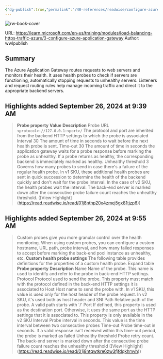 ```yaml
---
{"dg-publish":true,"permalink":"/40-references/readwise/configure-azure-application-gateway-training/","tags":["rw/articles"]}
---
```


![rw-book-cover](https://learn.microsoft.com/en-us/media/open-graph-image.png)
  
URL: https://learn.microsoft.com/en-us/training/modules/load-balancing-https-traffic-azure/3-configure-azure-application-gateway
Author: wwlpublish

## Summary

The Azure Application Gateway routes requests to web servers and monitors their health. It uses health probes to check if servers are functioning, automatically stopping requests to unhealthy servers. Listeners and request routing rules help manage incoming traffic and direct it to the appropriate backend servers.

## Highlights added September 26, 2024 at 9:39 AM
>**Probe property** **Value** **Description** Probe URL `<protocol>://127.0.0.1:<port>/` The protocol and port are inherited from the backend HTTP settings to which the probe is associated Interval 30 The amount of time in seconds to wait before the next health probe is sent. Time-out 30 The amount of time in seconds the application gateway waits for a probe response before marking the probe as unhealthy. If a probe returns as healthy, the corresponding backend is immediately marked as healthy. Unhealthy threshold 3 Governs how many probes to send in case there's a failure of the regular health probe. In v1 SKU, these additional health probes are sent in quick succession to determine the health of the backend quickly and don't wait for the probe interval. In the case of v2 SKU, the health probes wait the interval. The back-end server is marked down after the consecutive probe failure count reaches the unhealthy threshold. ([View Highlight] (https://read.readwise.io/read/01j8nthp20x4zmej5gx81tjzp6))


## Highlights added September 26, 2024 at 9:55 AM
>Custom probes give you more granular control over the health monitoring. When using custom probes, you can configure a custom hostname, URL path, probe interval, and how many failed responses to accept before marking the back-end pool instance as unhealthy, etc.
>**Custom health probe settings**
>The following table provides definitions for the properties of a custom health probe.
>Expand table
>**Probe property**
>**Description**
>Name
>Name of the probe. This name is used to identify and refer to the probe in back-end HTTP settings.
>Protocol
>Protocol used to send the probe. This property must match with the protocol defined in the back-end HTTP settings it is associated to
>Host
>Host name to send the probe with. In v1 SKU, this value is used only for the host header of the probe request. In v2 SKU, it's used both as host header and SNI
>Path
>Relative path of the probe. A valid path starts with '/'
>Port
>If defined, this property is used as the destination port. Otherwise, it uses the same port as the HTTP settings that it is associated to. This property is only available in the v2 SKU
>Interval
>Probe interval in seconds. This value is the time interval between two consecutive probes
>Time-out
>Probe time-out in seconds. If a valid response isn't received within this time-out period, the probe is marked as failed
>Unhealthy threshold
>Probe retry count. The back-end server is marked down after the consecutive probe failure count reaches the unhealthy threshold ([View Highlight] (https://read.readwise.io/read/01j8ntqwtkre6zw3fjfdqkhmvh))


